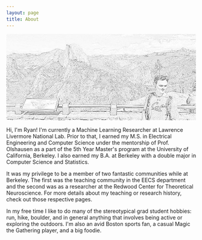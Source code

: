 ```yaml
---
layout: page
title: About
---
```


![](/assets/page_photos/glacier_point_sketch.jpg)

Hi, I'm Ryan! I'm currently a Machine Learning Researcher at Lawrence Livermore National Lab.
Prior to that, I earned my M.S. in Electrical Engineering and Computer Science
under the mentorship of Prof. Olshausen as a part of the 5th Year Master's
program at the University of California, Berkeley. I also earned my B.A. at
Berkeley with a double major in Computer Science and Statistics.

It was my privilege to be a member of two fantastic communities while at Berkeley. The first
was the teaching community in the EECS department and the second was as a researcher
at the Redwood Center for Theoretical Neuroscience. For more details about my
teaching or research history, check out those respective pages.

In my free time I like to do many of the stereotypical grad student hobbies:
run, hike, boulder, and in general anything that involves being active or
exploring the outdoors. I'm also an avid Boston sports fan, a casual Magic the
Gathering player, and a big foodie.
